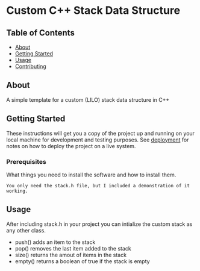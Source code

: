 # Custom C++ Stack Data Structure

## Table of Contents

- [About](#about)
- [Getting Started](#getting_started)
- [Usage](#usage)
- [Contributing](../CONTRIBUTING.md)

## About <a name = "about"></a>

A simple template for a custom (LILO) stack data structure in C++

## Getting Started <a name = "getting_started"></a>

These instructions will get you a copy of the project up and running on your local machine for development and testing purposes. See [deployment](#deployment) for notes on how to deploy the project on a live system.

### Prerequisites

What things you need to install the software and how to install them.

```
You only need the stack.h file, but I included a demonstration of it working.
```

## Usage <a name = "usage"></a>

After including stack.h in your project you can intialize the custom stack as any other class.

- push() adds an item to the stack
- pop() removes the last item added to the stack
- size() returns the amout of items in the stack
- empty() returns a boolean of true if the stack is empty
